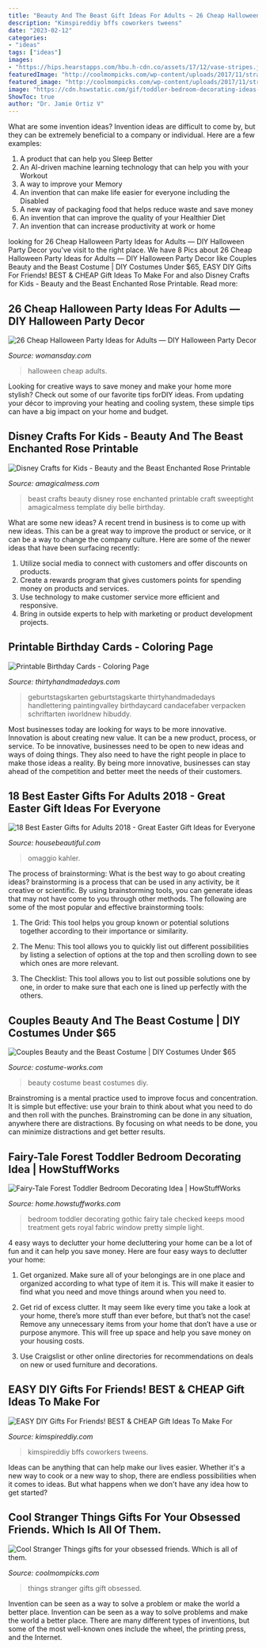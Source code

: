 ```yaml
---
title: "Beauty And The Beast Gift Ideas For Adults ~ 26 Cheap Halloween Party Ideas For Adults — Diy Halloween Party Decor"
description: "Kimspireddiy bffs coworkers tweens"
date: "2023-02-12"
categories:
- "ideas"
tags: ["ideas"]
images:
- "https://hips.hearstapps.com/hbu.h-cdn.co/assets/17/12/vase-stripes.jpg?crop=1.0xw:1xh;center,top&amp;resize=768:*"
featuredImage: "http://coolmompicks.com/wp-content/uploads/2017/11/stranger-things-giclee-prints-the-lassoed-moon-feat.jpg"
featured_image: "http://coolmompicks.com/wp-content/uploads/2017/11/stranger-things-giclee-prints-the-lassoed-moon-feat.jpg"
image: "https://cdn.hswstatic.com/gif/toddler-bedroom-decorating-ideas-137a.jpg"
ShowToc: true
author: "Dr. Jamie Ortiz V"
---
```



What are some invention ideas?
Invention ideas are difficult to come by, but they can be extremely beneficial to a company or individual. Here are a few examples:
1. A product that can help you Sleep Better 
2. An AI-driven machine learning technology that can help you with your Workout 
3. A way to improve your Memory 
4. An invention that can make life easier for everyone including the Disabled 
5. A new way of packaging food that helps reduce waste and save money 
6. An invention that can improve the quality of your Healthier Diet 
7. An invention that can increase productivity at work or home 
	

		
looking for 26 Cheap Halloween Party Ideas for Adults — DIY Halloween Party Decor you've visit to the right place. We have 8 Pics about 26 Cheap Halloween Party Ideas for Adults — DIY Halloween Party Decor like Couples Beauty and the Beast Costume | DIY Costumes Under $65, EASY DIY Gifts For Friends! BEST &amp; CHEAP Gift Ideas To Make For and also Disney Crafts for Kids - Beauty and the Beast Enchanted Rose Printable. Read more:
		
    
## 26 Cheap Halloween Party Ideas For Adults — DIY Halloween Party Decor

<img loading=lazy src="http://wdy.h-cdn.co/assets/17/38/1505768307-graveyard-cookie-jar.jpg" onerror="this.onerror=null;this.src='https://tse2.mm.bing.net/th?id=OIP.Kf2dkNp_rqf7EPI-Kc92uwHaLH&amp;pid=15.1';" alt="26 Cheap Halloween Party Ideas for Adults — DIY Halloween Party Decor">

_Source: womansday.com_

>halloween cheap adults. 

	

Looking for creative ways to save money and make your home more stylish? Check out some of our favorite tips forDIY ideas. From updating your décor to improving your heating and cooling system, these simple tips can have a big impact on your home and budget.

    
## Disney Crafts For Kids - Beauty And The Beast Enchanted Rose Printable

<img loading=lazy src="https://amagicalmess.com/wp-content/uploads/2016/07/outdoor-rose-2.jpg" onerror="this.onerror=null;this.src='https://tse1.mm.bing.net/th?id=OIP.eBWGr5jFosSlA0edtO3pDAHaKB&amp;pid=15.1';" alt="Disney Crafts for Kids - Beauty and the Beast Enchanted Rose Printable">

_Source: amagicalmess.com_

>beast crafts beauty disney rose enchanted printable craft sweeptight amagicalmess template diy belle birthday. 

	

What are some new ideas?
A recent trend in business is to come up with new ideas. This can be a great way to improve the product or service, or it can be a way to change the company culture. Here are some of the newer ideas that have been surfacing recently: 
1. Utilize social media to connect with customers and offer discounts on products.
2. Create a rewards program that gives customers points for spending money on products and services. 
3. Use technology to make customer service more efficient and responsive. 
4. Bring in outside experts to help with marketing or product development projects.

    
## Printable Birthday Cards - Coloring Page

<img loading=lazy src="https://www.thirtyhandmadedays.com/wp-content/uploads/2017/04/birthdaycard_1.jpg" onerror="this.onerror=null;this.src='https://tse1.mm.bing.net/th?id=OIP.T_1DuHw_p3HBKAEw1SecBAHaLH&amp;pid=15.1';" alt="Printable Birthday Cards - Coloring Page">

_Source: thirtyhandmadedays.com_

>geburtstagskarten geburtstagskarte thirtyhandmadedays handlettering paintingvalley birthdaycard candacefaber verpacken schriftarten iworldnew hibuddy. 

	

Most businesses today are looking for ways to be more innovative. Innovation is about creating new value. It can be a new product, process, or service. To be innovative, businesses need to be open to new ideas and ways of doing things. They also need to have the right people in place to make those ideas a reality. By being more innovative, businesses can stay ahead of the competition and better meet the needs of their customers.

    
## 18 Best Easter Gifts For Adults 2018 - Great Easter Gift Ideas For Everyone

<img loading=lazy src="https://hips.hearstapps.com/hbu.h-cdn.co/assets/17/12/vase-stripes.jpg?crop=1.0xw:1xh;center,top&amp;resize=768:*" onerror="this.onerror=null;this.src='https://tse4.mm.bing.net/th?id=OIP.1svJP2R_t3f0F6FrGlgTTgHaLH&amp;pid=15.1';" alt="18 Best Easter Gifts for Adults 2018 - Great Easter Gift Ideas for Everyone">

_Source: housebeautiful.com_

>omaggio kahler. 

	

The process of brainstorming: What is the best way to go about creating ideas?
brainstorming is a process that can be used in any activity, be it creative or scientific. By using brainstorming tools, you can generate ideas that may not have come to you through other methods. The following are some of the most popular and effective brainstorming tools:
1. The Grid: This tool helps you group known or potential solutions together according to their importance or similarity.

2. The Menu: This tool allows you to quickly list out different possibilities by listing a selection of options at the top and then scrolling down to see which ones are more relevant.

3. The Checklist: This tool allows you to list out possible solutions one by one, in order to make sure that each one is lined up perfectly with the others.

    
## Couples Beauty And The Beast Costume | DIY Costumes Under $65

<img loading=lazy src="https://photos.costume-works.com/full/beauty_and_the_beast60.jpg" onerror="this.onerror=null;this.src='https://tse1.mm.bing.net/th?id=OIP.hcdArinfHgns8AyWKNM5XgHaNK&amp;pid=15.1';" alt="Couples Beauty and the Beast Costume | DIY Costumes Under $65">

_Source: costume-works.com_

>beauty costume beast costumes diy. 

	

Brainstroming is a mental practice used to improve focus and concentration. It is simple but effective: use your brain to think about what you need to do and then roll with the punches. Brainstroming can be done in any situation, anywhere there are distractions. By focusing on what needs to be done, you can minimize distractions and get better results.

    
## Fairy-Tale Forest Toddler Bedroom Decorating Idea | HowStuffWorks

<img loading=lazy src="https://cdn.hswstatic.com/gif/toddler-bedroom-decorating-ideas-137a.jpg" onerror="this.onerror=null;this.src='https://tse4.mm.bing.net/th?id=OIP.7DDtnNiP9twSLFjrsKSIZAAAAA&amp;pid=15.1';" alt="Fairy-Tale Forest Toddler Bedroom Decorating Idea | HowStuffWorks">

_Source: home.howstuffworks.com_

>bedroom toddler decorating gothic fairy tale checked keeps mood treatment gets royal fabric window pretty simple light. 

	

4 easy ways to declutter your home
decluttering your home can be a lot of fun and it can help you save money. Here are four easy ways to declutter your home:
1. Get organized. Make sure all of your belongings are in one place and organized according to what type of item it is. This will make it easier to find what you need and move things around when you need to.

2. Get rid of excess clutter. It may seem like every time you take a look at your home, there’s more stuff than ever before, but that’s not the case! Remove any unnecessary items from your home that don’t have a use or purpose anymore. This will free up space and help you save money on your housing costs.

3. Use Craigslist or other online directories for recommendations on deals on new or used furniture and decorations.

    
## EASY DIY Gifts For Friends! BEST &amp; CHEAP Gift Ideas To Make For

<img loading=lazy src="https://kimspireddiy.com/wp-content/uploads/2019/11/DIY-Gifts-For-Friends_Gift-Basket.jpg" onerror="this.onerror=null;this.src='https://tse2.mm.bing.net/th?id=OIP.Rxk626i6TwjwGI8m6ztMlgHaLH&amp;pid=15.1';" alt="EASY DIY Gifts For Friends! BEST &amp; CHEAP Gift Ideas To Make For">

_Source: kimspireddiy.com_

>kimspireddiy bffs coworkers tweens. 

	

Ideas can be anything that can help make our lives easier. Whether it's a new way to cook or a new way to shop, there are endless possibilities when it comes to ideas. But what happens when we don't have any idea how to get started? 

    
## Cool Stranger Things Gifts For Your Obsessed Friends. Which Is All Of Them.

<img loading=lazy src="http://coolmompicks.com/wp-content/uploads/2017/11/stranger-things-giclee-prints-the-lassoed-moon-feat.jpg" onerror="this.onerror=null;this.src='https://tse2.mm.bing.net/th?id=OIP.IBpbIScqTdk8c2WGoo-fbQHaE8&amp;pid=15.1';" alt="Cool Stranger Things gifts for your obsessed friends. Which is all of them.">

_Source: coolmompicks.com_

>things stranger gifts gift obsessed. 

	

Invention can be seen as a way to solve a problem or make the world a better place.
Invention can be seen as a way to solve problems and make the world a better place. There are many different types of inventions, but some of the most well-known ones include the wheel, the printing press, and the Internet.

